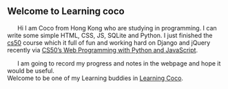 ## Welcome to Learning coco

&nbsp;&nbsp;&nbsp;&nbsp;&nbsp;&nbsp;Hi I am Coco from Hong Kong who are studying in programming. I can write some simple HTML, CSS, JS, SQLite and Python. I just finished the [cs50](https://www.edx.org/course/introduction-computer-science-harvardx-cs50x) course which it full of fun and working hard on Django and jQuery recently via [CS50’s Web Programming with Python and JavaScript](https://www.edx.org/professional-certificate/harvardx-computer-science-for-web-programming).
  
&nbsp;&nbsp;&nbsp;&nbsp;&nbsp;&nbsp;I am going to record my progress and notes in the webpage and hope it would be useful. <br>
  Welcome to be one of my Learning buddies in [Learning Coco](https://www.learningcoco.ga/).
